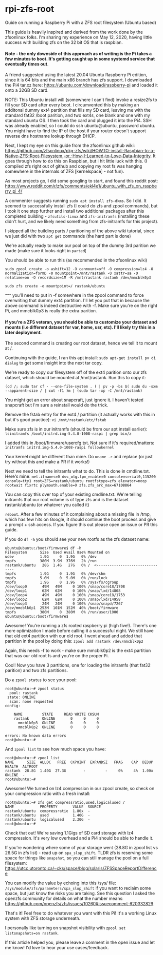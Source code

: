 # rpi-zfs-root
Guide on running a Raspberry Pi with a ZFS root filesystem (Ubuntu based)

This guide is heavily inspired and derived from the work done by the zfsonlinux folks. I'm sharing my experience on May 12, 2020, having little success with building zfs on the 32 bit OS that is raspbian.

#### Note - the only downside of this approach as of writing is the Pi takes a few minutes to boot. It's getting caught up in some systemd service that eventually times out. 

A friend suggested using the latest 20.04 Ubuntu Raspberry Pi edition, since it is 64 bits and the main x86 branch has zfs support. I downloaded the Pi4 tar.xz here: https://ubuntu.com/download/raspberry-pi and loaded it onto a 32GB SD card.

NOTE: This Ubuntu install will (somewhere I can't find) invoke a resize2fs to fill your SD card after every boot. I circumvented this by making an additonal dummy ext4 partition that fills my SD card, leaving me with the standard fat32 /boot parition, and two ext4s, one blank and one with my standard ubuntu OS. I then took the card and plugged it into the Pi4. SSH was already enabled, so I could do ssh ubuntu@ubuntu, password ubuntu. You might have to find the IP of the host if your router doesn't support reverse dns hostname lookup through DHCP.

Next, I kept my eye on this guide from the zfsonlinux github wiki: https://github.com/zfsonlinux/pkg-zfs/wiki/HOWTO-install-Raspbian-to-a-Native-ZFS-Root-Filesystem,-or,-How-I-Learned-to-Love-Data-Integrity. It goes through how to do this on Raspbian, but I hit little luck with this. (I compiled zfs right out of github and copying my root fs was hanging somewhere in the internals of ZFS [kernelspace] - not fun).

As most projects go, I did some googling to start, and found this reddit post: https://www.reddit.com/r/zfs/comments/ekl4e1/ubuntu_with_zfs_on_raspberry_pi_4/

A commenter suggests running `sudo apt install zfs-dkms`. So I did. It seemed to successfully install zfs (I could do zfs and zpool commands), but I took it one step further and install two additional packages after this completed building - `zfsutils-linux` and `zfs-initramfs` (installing these didn't hurt, and we likely need something from zfs-initramfs for this project).

I skipped all the building parts / paritioning of the above wiki tutorial, since we just did with two `apt get` commands (the hard part is done)

We're actually ready to make our pool on top of the dummy 3rd parition we made (make sure it looks right in `parted`)

You should be able to run this (as recommended in the zfsonlinux wiki) 
```
sudo zpool create -o ashift=12 -O canmount=off -O compression=lz4 -O normalization=formD -O mountpoint=/mnt/rastank -O xattr=sa -O relatime=on -O recordsize=1M -R /mnt/rastank rastank /dev/mmcblk0p3

sudo zfs create -o mountpoint=/ rastank/ubuntu
```

^^^ you'll need to put in -f somewhere in the zpool command to force overwriting that dummy ext4 partition. I'll let you put that in because the above command is indeed destructive with -f. Make sure you're on the right Pi, and mmcblk0p3 is really the extra parition.

#### If you're a ZFS veteran, you should be able to customize your dataset and mounts (i.e different dataset for var, home, usr, etc). I'll likely try this in a later deployment.

The second command is creating our root dataset, hence we tell it to mount at /.

Continuing with the guide, I ran this apt install: `sudo apt-get install pv di dialog` to get some insight into the next tar copy.

We're ready to copy our filesystem off of the ext4 parition onto our zfs dataset, which should be mounted at /mnt/rastank. Run this to copy it:

```
(cd /; sudo tar cf - --one-file-system . ) | pv -p -bs $( sudo du -sxm --apparent-size / | cut -f1 )m | (sudo tar -xp -C /mnt/rastank)
```
You might get an error about snapcraft, just ignore it. I haven't tested snapcraft but I'm sure a reinstall would do the trick.

Remove the fstab entry for the ext4 / partition (it actually works with this in but it's good practice): `vi /mnt/rastank/etc/fstab`

Make sure zfs is in our initramfs (should be from our apt install earlier): `lsinitramfs /boot/initrd.img-5.4.0-1008-raspi | grep bin/z`

I added this in /boot/firmware/usercfg.txt. Not sure if it's required/matters:
`initramfs initrd.img-5.4.0-1008-raspi followkernel`

Your kernel might be different than mine. Do `uname -r` and replace (or just try without this and make a PR if it works!)

Next we need to tell the initramfs what to do. This is done in cmdline.txt. Here's mine:
`net.ifnames=0 dwc_otg.lpm_enable=0 console=serial0,115200 console=tty1 root=ZFS=rastank/ubuntu rootfstype=zfs elevator=noop rootwait fixrtc plymouth.enable=0 zfs.zfs_arc_max=67108864`

You can copy this over top of your existing cmdline.txt. We're telling initramfs that our root volume is of type zfs and is the dataset rastank/ubuntu (or whatever you called it)

`reboot`. After a few minutes of it complaining about a missing file in /tmp, which has few hits on Google, it should continue the boot process and give a prompt + ssh access. If you figure this out please open an issue or PR this guide.

If you do `df -h` you should see your new rootfs as the zfs dataset name:
```
ubuntu@ubuntu:/boot/firmware$ df -h
Filesystem      Size  Used Avail Use% Mounted on
udev            1.9G     0  1.9G   0% /dev
tmpfs           380M  3.9M  376M   2% /run
rastank/ubuntu   28G  1.4G   27G   6% /  <--------------------------------
tmpfs           1.9G     0  1.9G   0% /dev/shm
tmpfs           5.0M     0  5.0M   0% /run/lock
tmpfs           1.9G     0  1.9G   0% /sys/fs/cgroup
/dev/loop0       49M   49M     0 100% /snap/core18/1708
/dev/loop1       62M   62M     0 100% /snap/lxd/14808
/dev/loop4       49M   49M     0 100% /snap/core18/1753
/dev/loop2       62M   62M     0 100% /snap/lxd/14958
/dev/loop3       24M   24M     0 100% /snap/snapd/7267
/dev/mmcblk0p1  253M  101M  152M  40% /boot/firmware
tmpfs           380M     0  380M   0% /run/user/1000
ubuntu@ubuntu:/boot/firmware$ 
```

Awesome! You're running a zfs rooted raspberry pi (high five!). There's one more optimization I made before calling it a successful night. We still have that old ext4 partition with our old root. I went ahead and added that partition in the pool by doing this:
`zpool add rastank /dev/mmcblk0p2`

Again, this needs -f to work - make sure mmcblk0p2 is the ext4 partition that was our old root fs and you're on the proper Pi.

Cool! Now you have 3 partitions, one for loading the initramfs (that fat32 parition) and two zfs partitions.

Do a `zpool status` to see your pool:

```
root@ubuntu:~# zpool status
  pool: rastank
 state: ONLINE
  scan: none requested
config:

	NAME         STATE     READ WRITE CKSUM
	rastank      ONLINE       0     0     0
	  mmcblk0p3  ONLINE       0     0     0
	  mmcblk0p2  ONLINE       0     0     0

errors: No known data errors
root@ubuntu:~# 
```

And `zpool list` to see how much space you have:

```
root@ubuntu:~# zpool list
NAME      SIZE  ALLOC   FREE  CKPOINT  EXPANDSZ   FRAG    CAP  DEDUP    HEALTH  ALTROOT
rastank  28.8G  1.40G  27.3G        -         -     0%     4%  1.00x    ONLINE  -
root@ubuntu:~# 
```

Awesome! We turned on lz4 compression in our zpool create, so check on your compression ratio with a fresh install:

```
root@ubuntu:~# zfs get compressratio,used,logicalused /
NAME            PROPERTY       VALUE  SOURCE
rastank/ubuntu  compressratio  1.80x  -
rastank/ubuntu  used           1.40G  -
rastank/ubuntu  logicalused    2.30G  -
root@ubuntu:~# 
```

Check that out! We're saving 1.1Gigs of SD card storage with lz4 compression. It's very low overhead and a Pi4 should be able to handle it.

If you're wondering where some of your storage went (28.8G in zpool list vs 26.5G in zfs list) - read up on `spa_slop_shift`. TLDR zfs is reserving some space for things like `snapshot`, so you can still manage the pool on a full filesystem: https://utcc.utoronto.ca/~cks/space/blog/solaris/ZFSSpaceReportDifference

You can modify the value by echoing into this /sys/ file: `/sys/module/zfs/parameters/spa_slop_shift` if you want to reclaim some space, but just know the risks you are taking. See this question I asked the openzfs community for details on what the number means: https://github.com/openzfs/zfs/issues/10260#issuecomment-620332829

That's it! Feel free to do whatever you want with this Pi! It's a working Linux system with ZFS storage underneath.

I personally like turning on snapshot visibility with `zpool set listsnapshots=on rastank`.

If this article helped you, please leave a comment in the open issue and let me know! I'd love to hear your use cases/feedback.
